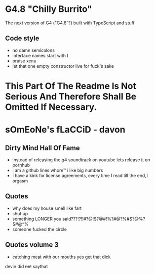 # G4.8 "Chilly Burrito"

The next version of G4 ("G4.8"?) built with TypeScript and stuff.

## Code style

* no damn semicolons
* interface names start with I
* praise xenu
* let that one empty constructor live for fuck's sake

# This Part Of The Readme Is Not Serious And Therefore Shall Be Omitted If Necessary.

# sOmEoNe's fLaCCiD - davon

## Dirty Mind Hall Of Fame

* instead of releasing the g4 soundtrack on youtube lets release it on pornhub
* i am a github lines whore™ i like big numbers
* I have a kink for license agreements, every time I read till the end, I orgasm

## Quotes

* why does my house smell like fart
* shut up
* something LONGER you said???!?!!#?@!$?@#!%?#@?%#$?@%?$#@^%
* someone fucked the circle

## Quotes volume 3

* catching meat with our mouths yes get that dick

devin did ~~not~~ saythat
